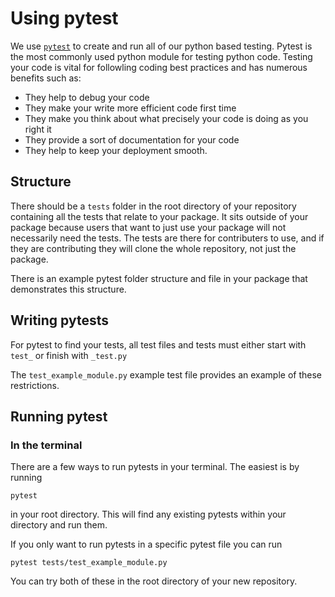 # Using pytest

We use [`pytest`][pytest] to create and run all of our python based testing. Pytest is the most commonly used python module for testing python code. Testing your code is vital for followling coding best practices and has numerous benefits such as:

* They help to debug your code
* They make your write more efficient code first time
* They make you think about what precisely your code is doing as you right it
* They provide a sort of documentation for your code
* They help to keep your deployment smooth.

## Structure

There should be a `tests` folder in the root directory of your repository containing all the tests that relate to your package. It sits outside of your package because users that want to just use your package will not necessarily need the tests. The tests are there for contributers to use, and if they are contributing they will clone the whole repository, not just the package.

There is an example pytest folder structure and file in your package that demonstrates this structure.

## Writing pytests

For pytest to find your tests, all test files and tests must either start with `test_` or finish with `_test.py`

The `test_example_module.py` example test file provides an example of these restrictions.

## Running pytest
### In the terminal

There are a few ways to run pytests in your terminal. The easiest is by running
```shell
pytest
```
in your root directory. This will find any existing pytests within your directory and run them.

If you only want to run pytests in a specific pytest file you can run
```shell
pytest tests/test_example_module.py
```

You can try both of these in the root directory of your new repository.


[pytest]: https://pypi.org/project/pytest/